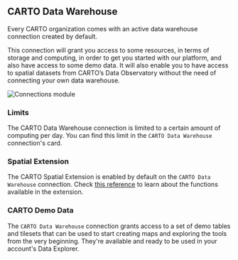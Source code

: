 ## CARTO Data Warehouse

Every CARTO organization comes with an active data warehouse connection created by default. 

This connection will grant you access to some resources, in terms of storage and computing, in order to get you started with our platform, and also have access to some demo data. It will also enable you to have access to spatial datasets from CARTO’s Data Observatory without the need of connecting your own data warehouse.

![Connections module](/img/cloud-native-workspace/connections/the_connections_cartodw_card.png)

### Limits

The CARTO Data Warehouse connection is limited to a certain amount of computing per day. You can find this limit in the `CARTO Data Warehouse` connection's card. 

### Spatial Extension

The CARTO Spatial Extension is enabled by default on the `CARTO Data Warehouse` connection. Check [this reference](https://docs.carto.com/spatial-extension-bq/sql-reference/overview/) to learn about the functions available in the extension.

### CARTO Demo Data

The `CARTO Data Warehouse` connection grants access to a set of demo tables and tilesets that can be used to start creating maps and exploring the tools from the very beginning. They're available and ready to be used in your account's Data Explorer.
